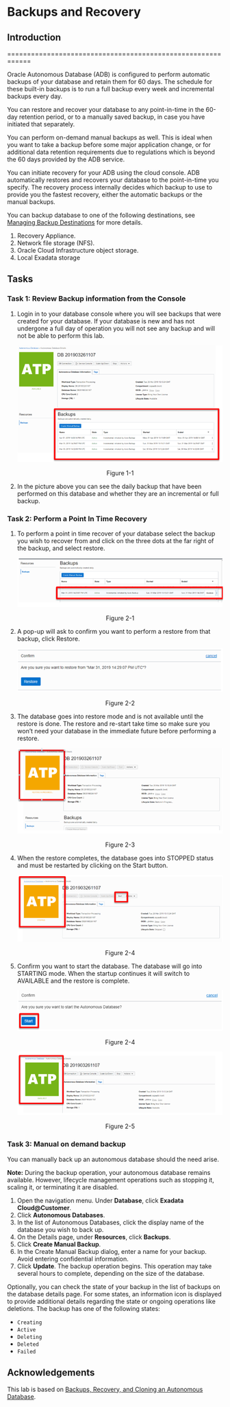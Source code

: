 # Backups and Recovery

## Introduction
============================================================

Oracle Autonomous Database (ADB) is configured to perform automatic backups of your database and retain them for 60 days. The schedule for these built-in backups is to run a full backup every week and incremental backups every day.

You can restore and recover your database to any point-in-time in the 60-day retention period, or to a manually saved backup, in case you have initiated that separately.

You can perform on-demand manual backups as well. This is ideal when you want to take a backup before some major application change, or for additional data retention requirements due to regulations which is beyond the 60 days provided by the ADB service.

You can initiate recovery for your ADB using the cloud console. ADB automatically restores and recovers your database to the point-in-time you specify. The recovery process internally decides which backup to use to provide you the fastest recovery, either the automatic backups or the manual backups.

You can backup database to one of the following destinations, see [Managing Backup Destinations](https://docs.cloud.oracle.com/en-us/iaas/exadata/doc/eccmanagingbackupdest.html) for more details.
1. Recovery Appliance.
2. Network file storage (NFS).
3. Oracle Cloud Infrastructure object storage.
4. Local Exadata storage

## Tasks
### Task 1:  Review Backup information from the Console

1. Login in to your database console where you will see backups that were
    created for your database. If your database is new and has not undergone a
    full day of operation you will not see any backup and will not be able to
    perform this lab.

    ![](images/7a107bb9d4933a91757f5720ef4e6e56.png)
    <p align="center">Figure 1-1</p>
2. In the picture above you can see the daily backup that have been performed
    on this database and whether they are an incremental or full backup. 

### Task 2:  Perform a Point In Time Recovery

1. To perform a point in time recover of your database select the backup you wish
    to recover from and click on the three dots at the far right of the backup,
    and select restore.

    ![](images/4167347b2b1b48e7b1328e64b1d89fde.png)
    <p align="center">Figure 2-1</p>
2. A pop-up will ask to confirm you want to perform a restore from that backup,
    click Restore.

    ![](images/3b5e0cab0db032290c4e6733e09bdf63.png)
    <p align="center">Figure 2-2</p>
3. The database goes into restore mode and is not available until the restore
    is done. The restore and re-start take time so make sure you won’t need your
    database in the immediate future before performing a restore.

    ![](images/dc1f1f3bf82e54dbbe4f20c464a7202e.png)
    <p align="center">Figure 2-3</p>
4. When the restore completes, the database goes into STOPPED status and must
    be restarted by clicking on the Start button.

    ![](images/dc72e6224e7ab9738118a940d648bf08.png)
    <p align="center">Figure 2-4</p>
5. Confirm you want to start the database. The database will go into STARTING
    mode. When the startup continues it will switch to AVAILABLE and the restore
    is complete.

    ![](images/d7fa5abbe58194529d1353015e13dfc2.png)
    <p align="center">Figure 2-4</p>

    ![](images/f900886cffab7081cc16edb017720eb6.png)
    <p align="center">Figure 2-5</p>

### Task 3:  Manual on demand backup
You can manually back up an autonomous database should the need arise.

**Note:** During the backup operation, your autonomous database remains available. However, lifecycle management operations such as stopping it, scaling it, or terminating it are disabled.

1. Open the navigation menu. Under **Database**, click **Exadata Cloud@Customer**.
2. Click **Autonomous Databases**.
3. In the list of Autonomous Databases, click the display name of the database you wish to back up.
4. On the Details page, under **Resources**, click **Backups**.
5. Click **Create Manual Backup**.
6. In the Create Manual Backup dialog, enter a name for your backup. Avoid entering confidential information.
7. Click **Update**.
The backup operation begins. This operation may take several hours to complete, depending on the size of the database.

Optionally, you can check the state of your backup in the list of backups
on the database details page. For some states, an information icon is displayed to
provide additional details regarding the state or ongoing operations like deletions.
The backup has one of the following states:

* `Creating`
* `Active`
* `Deleting`
* `Deleted`
* `Failed`

## Acknowledgements

This lab is based on [Backups, Recovery, and Cloning an Autonomous Database](https://github.com/oracle/learning-library/blob/c9c5dfaa2bb5ad0bfab1abb28112c07cd8b98d42/ospa-library/data-mgmt/adb-certifications-labs/adb-backup-recovery/Backup%2C%20Recovery%2C%20and%20Cloning%20and%20Autonomous%20Database.md).

